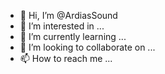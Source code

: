 - 👋 Hi, I’m @ArdiasSound
- 👀 I’m interested in ...
- 🌱 I’m currently learning ...
- 💞️ I’m looking to collaborate on ...
- 📫 How to reach me ...

<!---
ArdiasSound/ArdiasSound is a ✨ special ✨ repository because its `README.md` (this file) appears on your GitHub profile.
You can click the Preview link to take a look at your changes.
--->
